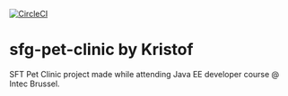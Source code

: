 [![CircleCI](https://circleci.com/gh/kristofdewin/sfg-pet-clinic.svg?style=svg)](https://circleci.com/gh/kristofdewin/sfg-pet-clinic)
# sfg-pet-clinic by Kristof

SFT Pet Clinic project made while attending Java EE developer course @ Intec Brussel.
